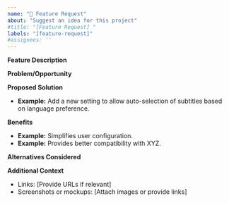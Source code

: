 ```yaml
---
name: "🚀 Feature Request"
about: "Suggest an idea for this project"
#title: "[Feature Request] "
labels: "[feature-request]"
#assignees: ''
---
```


**Feature Description**
<!-- A clear and concise description of the desired feature. -->

**Problem/Opportunity**
<!-- Explain the problem this feature solves or the opportunity it creates. -->

**Proposed Solution**
<!-- Describe how you envision the feature working. -->
- **Example:** Add a new setting to allow auto-selection of subtitles based on language preference.

**Benefits**
<!-- Explain how this feature would improve `Plex Auto Languages`. -->
- **Example:** Simplifies user configuration.
- **Example:** Provides better compatibility with XYZ.

**Alternatives Considered**
<!-- If applicable, list other ways to achieve this functionality and why they are less optimal. -->

**Additional Context**
<!-- Provide any additional information, examples, or links to relevant resources: -->
- Links: [Provide URLs if relevant]
- Screenshots or mockups: [Attach images or provide links]
